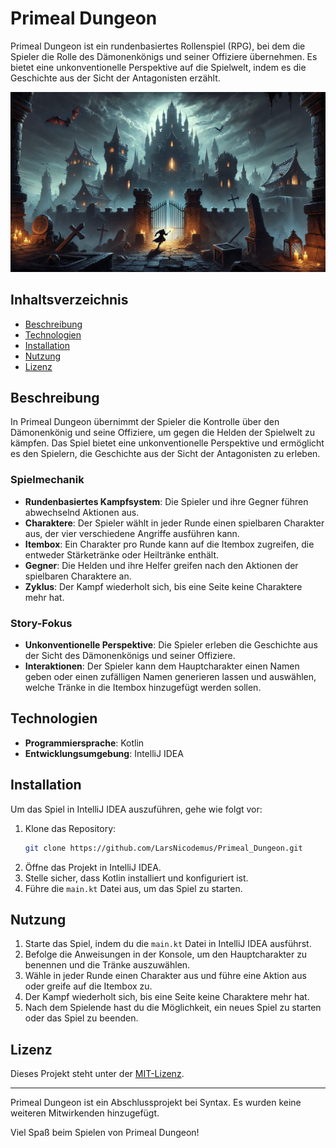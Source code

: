 # Primeal Dungeon

Primeal Dungeon ist ein rundenbasiertes Rollenspiel (RPG), bei dem die Spieler die Rolle des Dämonenkönigs und seiner Offiziere übernehmen. Es bietet eine unkonventionelle Perspektive auf die Spielwelt, indem es die Geschichte aus der Sicht der Antagonisten erzählt.

![Primeal_Dungeon](https://raw.githubusercontent.com/LarsNicodemus/Primeal_Dungeon/refs/heads/main/src/main/kotlin/utils/pic1.webp)

## Inhaltsverzeichnis
- [Beschreibung](#beschreibung)
- [Technologien](#technologien)
- [Installation](#installation)
- [Nutzung](#nutzung)
- [Lizenz](#lizenz)

## Beschreibung
In Primeal Dungeon übernimmt der Spieler die Kontrolle über den Dämonenkönig und seine Offiziere, um gegen die Helden der Spielwelt zu kämpfen. Das Spiel bietet eine unkonventionelle Perspektive und ermöglicht es den Spielern, die Geschichte aus der Sicht der Antagonisten zu erleben.

### Spielmechanik
- **Rundenbasiertes Kampfsystem**: Die Spieler und ihre Gegner führen abwechselnd Aktionen aus.
- **Charaktere**: Der Spieler wählt in jeder Runde einen spielbaren Charakter aus, der vier verschiedene Angriffe ausführen kann.
- **Itembox**: Ein Charakter pro Runde kann auf die Itembox zugreifen, die entweder Stärketränke oder Heiltränke enthält.
- **Gegner**: Die Helden und ihre Helfer greifen nach den Aktionen der spielbaren Charaktere an.
- **Zyklus**: Der Kampf wiederholt sich, bis eine Seite keine Charaktere mehr hat.

### Story-Fokus
- **Unkonventionelle Perspektive**: Die Spieler erleben die Geschichte aus der Sicht des Dämonenkönigs und seiner Offiziere.
- **Interaktionen**: Der Spieler kann dem Hauptcharakter einen Namen geben oder einen zufälligen Namen generieren lassen und auswählen, welche Tränke in die Itembox hinzugefügt werden sollen.

## Technologien
- **Programmiersprache**: Kotlin
- **Entwicklungsumgebung**: IntelliJ IDEA

## Installation
Um das Spiel in IntelliJ IDEA auszuführen, gehe wie folgt vor:

1. Klone das Repository:
   ```bash
   git clone https://github.com/LarsNicodemus/Primeal_Dungeon.git
   ```
2. Öffne das Projekt in IntelliJ IDEA.
3. Stelle sicher, dass Kotlin installiert und konfiguriert ist.
4. Führe die `main.kt` Datei aus, um das Spiel zu starten.

## Nutzung
1. Starte das Spiel, indem du die `main.kt` Datei in IntelliJ IDEA ausführst.
2. Befolge die Anweisungen in der Konsole, um den Hauptcharakter zu benennen und die Tränke auszuwählen.
3. Wähle in jeder Runde einen Charakter aus und führe eine Aktion aus oder greife auf die Itembox zu.
4. Der Kampf wiederholt sich, bis eine Seite keine Charaktere mehr hat.
5. Nach dem Spielende hast du die Möglichkeit, ein neues Spiel zu starten oder das Spiel zu beenden.

## Lizenz
Dieses Projekt steht unter der [MIT-Lizenz](LICENSE).

---

Primeal Dungeon ist ein Abschlussprojekt bei Syntax. Es wurden keine weiteren Mitwirkenden hinzugefügt.

Viel Spaß beim Spielen von Primeal Dungeon!
